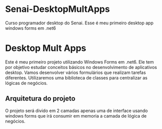 # Senai-DesktopMultApps
Curso programador desktop do Senai. Esse é meu primeiro desktop app windows forms em .net6

# Desktop Mult Apps
Este é meu primeiro projeto utilizando Windows Forms em .net6. Ele tem por objetivo estudar conceitos básicos no desenvolvimento de aplicativos desktop.
Vamos desenvolver vários formulários que realizam tarefas diferentes.
Utilizaremos uma biblioteca de classes para centralizar as lógicas de negócios.

## Arquitetura do projeto
O projeto será divido em 2 camadas apenas uma de interface usando windows forms que irá consumir em memoria a camada de lógica de negócios.
